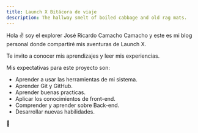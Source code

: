 ```yaml
---
title: Launch X Bitácora de viaje
description: The hallway smelt of boiled cabbage and old rag mats.
---
```


Hola ✌️  soy el explorer José Ricardo Camacho Camacho y este es mi blog personal donde compartiré mis aventuras de Launch X.

Te invito a conocer mis aprendizajes y leer mis experiencias.

Mis expectativas para este proyecto son:
- Aprender a usar las herramientas de mi sistema.
- Aprender Git y GitHub.
- Aprender buenas practicas.
- Aplicar los conocimientos de front-end.
- Comprender y aprender sobre Back-end.
- Desarrollar nuevas habilidades.

🚀
